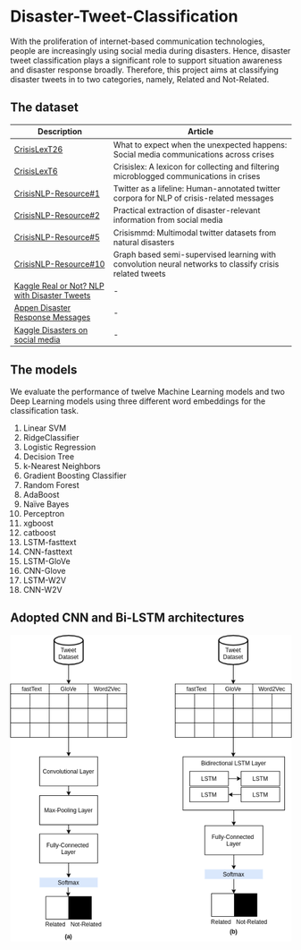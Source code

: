 # Disaster-Tweet-Classification

With the proliferation of internet-based communication technologies, people are increasingly using social media during disasters. Hence, disaster tweet classification plays a significant role to support situation awareness and disaster response broadly. Therefore, this project aims at classifying disaster tweets in to two categories, namely, Related and Not-Related.

## The dataset

| Description   | Article       | 
| ------------- | ------------- |
| [CrisisLexT26](https://crisislex.org/data-collections.html#CrisisLexT26) | What to expect when the unexpected happens: Social media communications across crises | 
| [CrisisLexT6](https://crisislex.org/data-collections.html#CrisisLexT6)  | Crisislex: A lexicon for collecting and filtering microblogged communications in crises| 
| [CrisisNLP-Resource#1](https://crisisnlp.qcri.org/lrec2016/lrec2016.html) | Twitter as a lifeline: Human-annotated twitter corpora for NLP of crisis-related messages  |
| [CrisisNLP-Resource#2](https://crisisnlp.qcri.org/)  | Practical extraction of disaster-relevant information from social media  | 
| [CrisisNLP-Resource#5](https://crisisnlp.qcri.org/crisismmd)  | Crisismmd: Multimodal twitter datasets from natural disasters  | 
| [CrisisNLP-Resource#10](https://crisisnlp.qcri.org/)  | Graph based semi-supervised learning with convolution neural networks to classify crisis related tweets  | 
| [Kaggle Real or Not? NLP with Disaster Tweets](https://www.kaggle.com/c/nlp-getting-started/overview)  | - | 
| [Appen Disaster Response Messages](https://appen.com/datasets/combined-disaster-response-data/)  | -  | 
| [Kaggle Disasters on social media](https://www.kaggle.com/jannesklaas/disasters-on-social-media)  | -  | 

## The models

We evaluate the performance of twelve Machine Learning models and two Deep Learning models using three different word embeddings for the classification task.

1.	Linear SVM
2.	RidgeClassifier
3.	Logistic Regression
4.	Decision Tree
5.	k-Nearest Neighbors
6.	Gradient Boosting Classifier
7.	Random Forest
8.	AdaBoost
9.	Naïve Bayes
10.	Perceptron
11.	xgboost
12.	catboost
13.	LSTM-fasttext
14.	CNN-fasttext
15.	LSTM-GloVe
16.	CNN-Glove
17.	LSTM-W2V
18.	CNN-W2V

## Adopted CNN and Bi-LSTM architectures

![Image of CNN and LSTM](https://github.com/nilani-rangika/Disaster-Tweet-Classification/blob/main/DL2.png)

